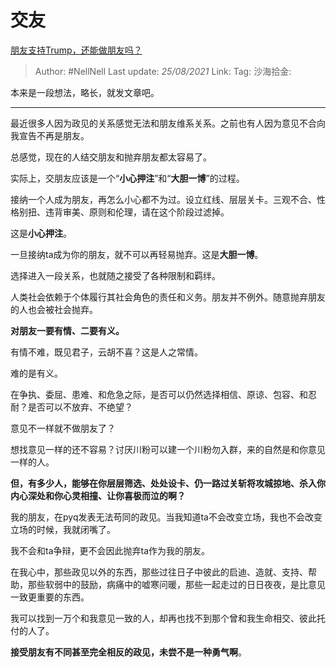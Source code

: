 # 交友

[朋友支持Trump，还能做朋友吗？](https://zhuanlan.zhihu.com/p/277425927)

> Author: #NellNell
> Last update: *25/08/2021*
> Link:
> Tag:
> 沙海拾金:

本来是一段想法，略长，就发文章吧。

---

最近很多人因为政见的关系感觉无法和朋友维系关系。之前也有人因为意见不合向我宣告不再是朋友。

总感觉，现在的人结交朋友和抛弃朋友都太容易了。

实际上，交朋友应该是一个“**小心押注**”和“**大胆一博**”的过程。

接纳一个人成为朋友，再怎么小心都不为过。设立红线、层层关卡。三观不合、性格别扭、违背审美、原则和伦理，请在这个阶段过滤掉。

这是**小心押注**。

一旦接纳ta成为你的朋友，就不可以再轻易抛弃。这是**大胆一博**。

选择进入一段关系，也就随之接受了各种限制和羁绊。

人类社会依赖于个体履行其社会角色的责任和义务。朋友并不例外。随意抛弃朋友的人也会被社会抛弃。

**对朋友一要有情、二要有义。**

有情不难，既见君子，云胡不喜？这是人之常情。

难的是有义。

在争执、委屈、患难、和危急之际，是否可以仍然选择相信、原谅、包容、和忍耐？是否可以不放弃、不绝望？

意见不一样就不做朋友了？

想找意见一样的还不容易？讨厌川粉可以建一个川粉勿入群，来的自然是和你意见一样的人。

**但，有多少人，能够在你层层筛选、处处设卡、仍一路过关斩将攻城掠地、杀入你内心深处和你心灵相撞、让你喜极而泣的啊？**

我的朋友，在pyq发表无法苟同的政见。当我知道ta不会改变立场，我也不会改变立场的时候，我就闭嘴了。

我不会和ta争辩，更不会因此抛弃ta作为我的朋友。

在我心中，那些政见以外的东西，那些过往日子中彼此的启迪、造就、支持、帮助，那些软弱中的鼓励，病痛中的嘘寒问暖，那些一起走过的日日夜夜，是比意见一致更重要的东西。

我可以找到一万个和我意见一致的人，却再也找不到那个曾和我生命相交、彼此托付的人了。

**接受朋友有不同甚至完全相反的政见，未尝不是一种勇气啊**。
